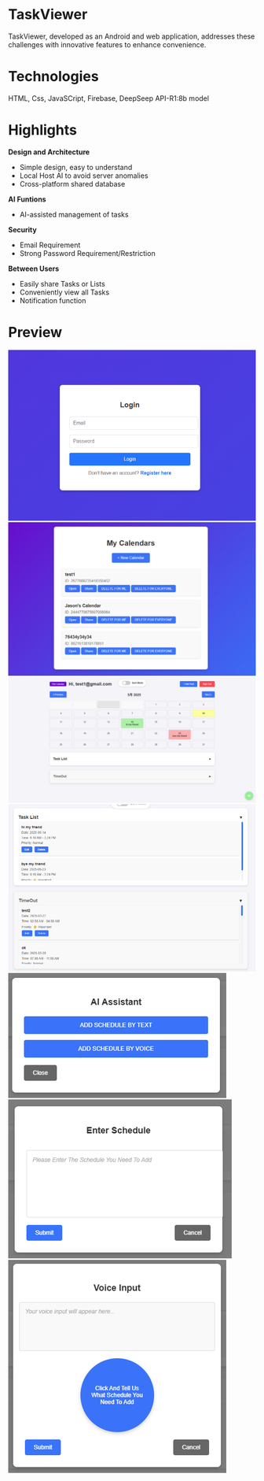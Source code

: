 # TaskViewer
TaskViewer, developed as an Android and web application, addresses these challenges with innovative features to enhance convenience.
# Technologies
HTML, Css, JavaSCript, Firebase, DeepSeep API-R1:8b model
# Highlights
**Design and Architecture**
  + Simple design, easy to understand
  + Local Host AI to avoid server anomalies
  + Cross-platform shared database
    
**AI Funtions**
+ AI-assisted management of tasks
  
**Security**
+ Email Requirement
+ Strong Password Requirement/Restriction
  
**Between Users**
+ Easily share Tasks or Lists
+ Conveniently view all Tasks
+ Notification function

# Preview
![image](Preview1)
![image](Preview2)
![image](Preview3)
![image](Preview4)
![image](Preview5)
![image](Preview6)
![image](Preview7)
